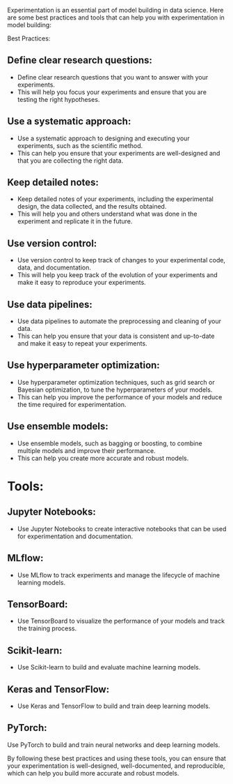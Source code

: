 Experimentation is an essential part of model building in data science. Here are some best practices and tools that can help you with experimentation in model building:

Best Practices:

## Define clear research questions:
- Define clear research questions that you want to answer with your experiments. 
- This will help you focus your experiments and ensure that you are testing the right hypotheses.

## Use a systematic approach:
- Use a systematic approach to designing and executing your experiments, such as the scientific method. 
- This can help you ensure that your experiments are well-designed and that you are collecting the right data.

## Keep detailed notes: 
- Keep detailed notes of your experiments, including the experimental design, the data collected, and the results obtained. 
- This will help you and others understand what was done in the experiment and replicate it in the future.

## Use version control: 
- Use version control to keep track of changes to your experimental code, data, and documentation. 
- This will help you keep track of the evolution of your experiments and make it easy to reproduce your experiments.

## Use data pipelines: 
- Use data pipelines to automate the preprocessing and cleaning of your data. 
- This can help you ensure that your data is consistent and up-to-date and make it easy to repeat your experiments.

## Use hyperparameter optimization: 
- Use hyperparameter optimization techniques, such as grid search or Bayesian optimization, to tune the hyperparameters of your models.
- This can help you improve the performance of your models and reduce the time required for experimentation.

## Use ensemble models:
- Use ensemble models, such as bagging or boosting, to combine multiple models and improve their performance. 
- This can help you create more accurate and robust models.

# Tools:

## Jupyter Notebooks: 
- Use Jupyter Notebooks to create interactive notebooks that can be used for experimentation and documentation.

## MLflow: 
- Use MLflow to track experiments and manage the lifecycle of machine learning models.

## TensorBoard: 
- Use TensorBoard to visualize the performance of your models and track the training process.

## Scikit-learn: 
- Use Scikit-learn to build and evaluate machine learning models.

## Keras and TensorFlow: 
- Use Keras and TensorFlow to build and train deep learning models.

## PyTorch: 
Use PyTorch to build and train neural networks and deep learning models.

By following these best practices and using these tools, you can ensure that your experimentation is well-designed, well-documented, and reproducible, which can help you build more accurate and robust models.